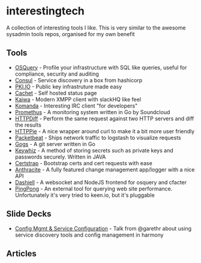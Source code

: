 # interestingtech
A collection of interesting tools I like. This is very similar to the awesome sysadmin tools repos, organised for my own benefit

## Tools
* [OSQuery](https://osquery.io/) - Profile your infrastructure with SQL like queries, useful for compliance, security and auditing
* [Consul](https://consul.io/) - Service discovery in a box from hashicorp
* [PKI.IO](http://pki.io/) - Public key infrastruture made easy
* [Cachet](https://cachethq.io/) - Self hosted status page
* [Kaiwa](http://getkaiwa.com/) - Modern XMPP client with slackHQ like feel
* [Komanda](http://komanda.io/) - Interesting IRC client "for developers"
* [Promethus](http://prometheus.io/) - A monitoring system written in Go by Soundcloud
* [HTTPDiff](https://github.com/jgrahamc/httpdiff) - Perform the same request against two HTTP servers and diff the results
* [HTTPPie](https://github.com/jakubroztocil/httpie) - A nice wrapper around curl to make it a bit more user friendly
* [Packetbeat](http://packetbeat.com/) - Ships network traffic to logstash to visualize requests
* [Gogs](http://gogs.io/) - A git server written in Go
* [Keywhiz](http://square.github.io/keywhiz/) - A method of storing secrets such as private keys and passwords securely. Written in JAVA
* [Certstrap](https://github.com/square/certstrap) - Bootstrap certs and cert requests with ease
* [Anthracite](https://github.com/Dieterbe/anthracite) - A fully featured change management app/logger with a nice API
* [Dashiell](http://dashiell.io/) - A websocket and NodeJS frontend for osquery and cfacter
* [PingPong](https://github.com/keen/pingpong) - An external tool for querying web site performance. Unfortunately it's very tried to keen.io, but it's pluggable


## Slide Decks

* [Config Mgmt & Service Configuration](https://t.co/WhXBl6h8sy) - Talk from @garethr about using service discovery tools and config management in harmony

## Articles
